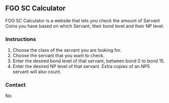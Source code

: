 ## FGO SC Calculator

FGO SC Calculator is a website that lets you check the amount of Servant Coins you have based on which Servant, their bond level and their NP level.

### Instructions

1. Choose the class of the servant you are looking for.
2. Choose the servant that you want to check.
3. Enter the desired bond level of that servant, between bond 0 to bond 15.
4. Enter the desired NP level of that servant. Extra copies of an NP5 servant will also count.

### Contact

No.
